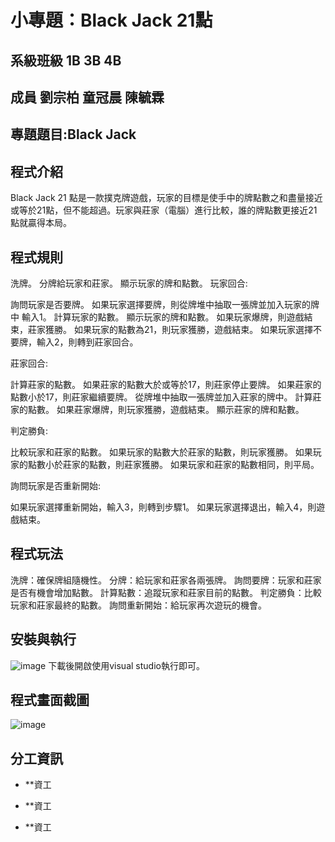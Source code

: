 # 小專題：Black Jack 21點

## 系級班級 1B 3B 4B

## 成員 劉宗柏 童冠晨 陳毓霖

## 專題題目:Black Jack
## 程式介紹
Black Jack 21 點是一款撲克牌遊戲，玩家的目標是使手中的牌點數之和盡量接近或等於21點，但不能超過。玩家與莊家（電腦）進行比較，誰的牌點數更接近21點就贏得本局。

## 程式規則

洗牌。
分牌給玩家和莊家。
顯示玩家的牌和點數。
玩家回合:

詢問玩家是否要牌。
如果玩家選擇要牌，則從牌堆中抽取一張牌並加入玩家的牌中  輸入1。
計算玩家的點數。
顯示玩家的牌和點數。
如果玩家爆牌，則遊戲結束，莊家獲勝。
如果玩家的點數為21，則玩家獲勝，遊戲結束。
如果玩家選擇不要牌，輸入2，則轉到莊家回合。

莊家回合:

計算莊家的點數。
如果莊家的點數大於或等於17，則莊家停止要牌。
如果莊家的點數小於17，則莊家繼續要牌。
從牌堆中抽取一張牌並加入莊家的牌中。
計算莊家的點數。
如果莊家爆牌，則玩家獲勝，遊戲結束。
顯示莊家的牌和點數。

判定勝負:

比較玩家和莊家的點數。
如果玩家的點數大於莊家的點數，則玩家獲勝。
如果玩家的點數小於莊家的點數，則莊家獲勝。
如果玩家和莊家的點數相同，則平局。

詢問玩家是否重新開始:

如果玩家選擇重新開始，輸入3，則轉到步驟1。
如果玩家選擇退出，輸入4，則遊戲結束。

## 程式玩法
洗牌：確保牌組隨機性。
分牌：給玩家和莊家各兩張牌。
詢問要牌：玩家和莊家是否有機會增加點數。
計算點數：追蹤玩家和莊家目前的點數。
判定勝負：比較玩家和莊家最終的點數。
詢問重新開始：給玩家再次遊玩的機會。

## 安裝與執行
![image](https://github.com/andyjkjk/Black-jack/assets/127190935/867a2c2f-5372-4694-b902-4817789501d0)
下載後開啟使用visual studio執行即可。


## 程式畫面截圖
![image](https://github.com/andyjkjk/Black-jack/assets/127190935/8c892c79-da30-4297-b028-befcfc610f1b)


## 分工資訊
- **資工

- **資工

- **資工
  


